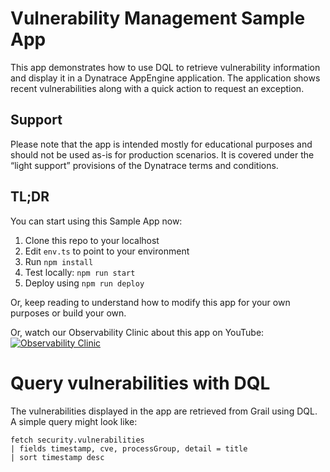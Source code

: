 # Vulnerability Management Sample App

This app demonstrates how to use DQL to retrieve vulnerability information and display it in a Dynatrace AppEngine application.
The application shows recent vulnerabilities along with a quick action to request an exception.

## Support
Please note that the app is intended mostly for educational purposes and should not be used as-is for production scenarios. It is covered under the “light support” provisions of the Dynatrace terms and conditions.

## TL;DR
You can start using this Sample App now:
1. Clone this repo to your localhost
2. Edit `env.ts` to point to your environment
3. Run `npm install`
4. Test locally: `npm run start`
5. Deploy using `npm run deploy`

Or, keep reading to understand how to modify this app for your own purposes or build your own.

Or, watch our Observability Clinic about this app on YouTube:
[![Observability Clinic](src/assets/observability_clinic.png 'Observability Clinic')](https://www.youtube.com/watch?v=0cbdymD_2tc)

# Query vulnerabilities with DQL

The vulnerabilities displayed in the app are retrieved from Grail using DQL. A simple query might look like:

```
fetch security.vulnerabilities
| fields timestamp, cve, processGroup, detail = title
| sort timestamp desc
```
